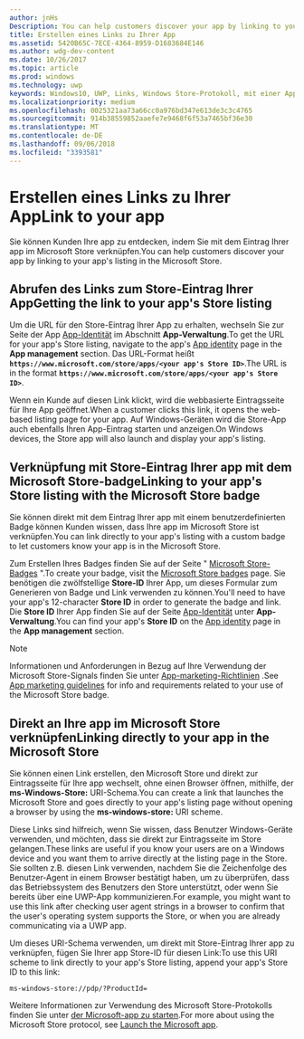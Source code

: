 ```yaml
---
author: jnHs
Description: You can help customers discover your app by linking to your app's listing in the Microsoft Store.
title: Erstellen eines Links zu Ihrer App
ms.assetid: 5420B65C-7ECE-4364-8959-D1683684E146
ms.author: wdg-dev-content
ms.date: 10/26/2017
ms.topic: article
ms.prod: windows
ms.technology: uwp
keywords: Windows10, UWP, Links, Windows Store-Protokoll, mit einer App verknüpfen, App verknüpfen
ms.localizationpriority: medium
ms.openlocfilehash: 0025321aa73a66cc0a976bd347e613de3c3c4765
ms.sourcegitcommit: 914b38559852aaefe7e9468f6f53a7465bf36e30
ms.translationtype: MT
ms.contentlocale: de-DE
ms.lasthandoff: 09/06/2018
ms.locfileid: "3393581"
---
```

# <a name="link-to-your-app"></a><span data-ttu-id="45c63-103">Erstellen eines Links zu Ihrer App</span><span class="sxs-lookup"><span data-stu-id="45c63-103">Link to your app</span></span>


<span data-ttu-id="45c63-104">Sie können Kunden Ihre app zu entdecken, indem Sie mit dem Eintrag Ihrer app im Microsoft Store verknüpfen.</span><span class="sxs-lookup"><span data-stu-id="45c63-104">You can help customers discover your app by linking to your app's listing in the Microsoft Store.</span></span>

## <a name="getting-the-link-to-your-apps-store-listing"></a><span data-ttu-id="45c63-105">Abrufen des Links zum Store-Eintrag Ihrer App</span><span class="sxs-lookup"><span data-stu-id="45c63-105">Getting the link to your app's Store listing</span></span>

<span data-ttu-id="45c63-106">Um die URL für den Store-Eintrag Ihrer App zu erhalten, wechseln Sie zur Seite der App [App-Identität](view-app-identity-details.md) im Abschnitt **App-Verwaltung**.</span><span class="sxs-lookup"><span data-stu-id="45c63-106">To get the URL for your app's Store listing, navigate to the app's [App identity](view-app-identity-details.md) page in the **App management** section.</span></span> <span data-ttu-id="45c63-107">Das URL-Format heißt **`https://www.microsoft.com/store/apps/<your app's Store ID>`**.</span><span class="sxs-lookup"><span data-stu-id="45c63-107">The URL is in the format **`https://www.microsoft.com/store/apps/<your app's Store ID>`**.</span></span>

<span data-ttu-id="45c63-108">Wenn ein Kunde auf diesen Link klickt, wird die webbasierte Eintragsseite für Ihre App geöffnet.</span><span class="sxs-lookup"><span data-stu-id="45c63-108">When a customer clicks this link, it opens the web-based listing page for your app.</span></span> <span data-ttu-id="45c63-109">Auf Windows-Geräten wird die Store-App auch ebenfalls Ihren App-Eintrag starten und anzeigen.</span><span class="sxs-lookup"><span data-stu-id="45c63-109">On Windows devices, the Store app will also launch and display your app's listing.</span></span>


## <a name="linking-to-your-apps-store-listing-with-the-microsoft-store-badge"></a><span data-ttu-id="45c63-110">Verknüpfung mit Store-Eintrag Ihrer app mit dem Microsoft Store-badge</span><span class="sxs-lookup"><span data-stu-id="45c63-110">Linking to your app's Store listing with the Microsoft Store badge</span></span>

<span data-ttu-id="45c63-111">Sie können direkt mit dem Eintrag Ihrer app mit einem benutzerdefinierten Badge können Kunden wissen, dass Ihre app im Microsoft Store ist verknüpfen.</span><span class="sxs-lookup"><span data-stu-id="45c63-111">You can link directly to your app's listing with a custom badge to let customers know your app is in the Microsoft Store.</span></span>

<span data-ttu-id="45c63-112">Zum Erstellen Ihres Badges finden Sie auf der Seite " [Microsoft Store-Badges](http://go.microsoft.com/fwlink/p/?LinkID=534236) ".</span><span class="sxs-lookup"><span data-stu-id="45c63-112">To create your badge, visit the [Microsoft Store badges](http://go.microsoft.com/fwlink/p/?LinkID=534236) page.</span></span> <span data-ttu-id="45c63-113">Sie benötigen die zwölfstellige **Store-ID** Ihrer App, um dieses Formular zum Generieren von Badge und Link verwenden zu können.</span><span class="sxs-lookup"><span data-stu-id="45c63-113">You'll need to have your app's 12-character **Store ID** in order to generate the badge and link.</span></span> <span data-ttu-id="45c63-114">Die **Store ID** Ihrer App finden Sie auf der Seite [App-Identität](view-app-identity-details.md) unter **App-Verwaltung**.</span><span class="sxs-lookup"><span data-stu-id="45c63-114">You can find your app's **Store ID** on the [App identity](view-app-identity-details.md) page in the **App management** section.</span></span>

> [!NOTE]
> <span data-ttu-id="45c63-115">Informationen und Anforderungen in Bezug auf Ihre Verwendung der Microsoft Store-Signals finden Sie unter [App-marketing-Richtlinien](app-marketing-guidelines.md) .</span><span class="sxs-lookup"><span data-stu-id="45c63-115">See [App marketing guidelines](app-marketing-guidelines.md) for info and requirements related to your use of the Microsoft Store badge.</span></span>


## <a name="linking-directly-to-your-app-in-the-microsoft-store"></a><span data-ttu-id="45c63-116">Direkt an Ihre app im Microsoft Store verknüpfen</span><span class="sxs-lookup"><span data-stu-id="45c63-116">Linking directly to your app in the Microsoft Store</span></span>

<span data-ttu-id="45c63-117">Sie können einen Link erstellen, den Microsoft Store und direkt zur Eintragsseite für Ihre app wechselt, ohne einen Browser öffnen, mithilfe, der **ms-Windows-Store:** URI-Schema.</span><span class="sxs-lookup"><span data-stu-id="45c63-117">You can create a link that launches the Microsoft Store and goes directly to your app's listing page without opening a browser by using the **ms-windows-store:** URI scheme.</span></span>

<span data-ttu-id="45c63-118">Diese Links sind hilfreich, wenn Sie wissen, dass Benutzer Windows-Geräte verwenden, und möchten, dass sie direkt zur Eintragsseite im Store gelangen.</span><span class="sxs-lookup"><span data-stu-id="45c63-118">These links are useful if you know your users are on a Windows device and you want them to arrive directly at the listing page in the Store.</span></span> <span data-ttu-id="45c63-119">Sie sollten z.B. diesen Link verwenden, nachdem Sie die Zeichenfolge des Benutzer-Agent in einem Browser bestätigt haben, um zu überprüfen, dass das Betriebssystem des Benutzers den Store unterstützt, oder wenn Sie bereits über eine UWP-App kommunizieren.</span><span class="sxs-lookup"><span data-stu-id="45c63-119">For example, you might want to use this link after checking user agent strings in a browser to confirm that the user's operating system supports the Store, or when you are already communicating via a UWP app.</span></span>

<span data-ttu-id="45c63-120">Um dieses URI-Schema verwenden, um direkt mit Store-Eintrag Ihrer app zu verknüpfen, fügen Sie Ihrer app Store-ID für diesen Link:</span><span class="sxs-lookup"><span data-stu-id="45c63-120">To use this URI scheme to link directly to your app's Store listing, append your app's Store ID to this link:</span></span>

`ms-windows-store://pdp/?ProductId=`

<span data-ttu-id="45c63-121">Weitere Informationen zur Verwendung des Microsoft Store-Protokolls finden Sie unter [der Microsoft-app zu starten](../launch-resume/launch-store-app.md).</span><span class="sxs-lookup"><span data-stu-id="45c63-121">For more about using the Microsoft Store protocol, see [Launch the Microsoft app](../launch-resume/launch-store-app.md).</span></span>

 

 




